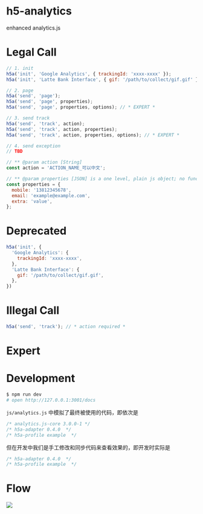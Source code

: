 h5-analytics
==

enhanced analytics.js

Legal Call
==

```javascript
// 1. init
h5a('init', 'Google Analytics', { trackingId: 'xxxx-xxxx' });
h5a('init', 'Latte Bank Interface', { gif: '/path/to/collect/gif.gif' });

// 2. page
h5a('send', 'page');
h5a('send', 'page', properties);
h5a('send', 'page', properties, options); // * EXPERT *

// 3. send track
h5a('send', 'track', action);
h5a('send', 'track', action, properties);
h5a('send', 'track', action, properties, options); // * EXPERT *

// 4. send exception
// TBD

// ** @param action [String]
const action = 'ACTION_NAME_可以中文';

// ** @param properties [JSON] is a one level, plain js object; no functions; prefer string for all values
const properties = {
  mobile: '13812345678',
  email: 'example@example.com',
  extra: 'value',
};
```

Deprecated
==

```javascript
h5a('init', {
  'Google Analytics': {
    trackingId: 'xxxx-xxxx',
  },
  'Latte Bank Interface': {
    gif: '/path/to/collect/gif.gif',
  },
})
```

Illegal Call
==

```javascript
h5a('send', 'track'); // * action required *
```

Expert
==

Development
==

```bash
$ npm run dev
# open http://127.0.0.1:3001/docs
```

`js/analytics.js` 中模拟了最终被使用的代码，即依次是

```javascript
/* analytics.js-core 3.0.0-1 */
/* h5a-adapter 0.4.0  */
/* h5a-profile example  */
```

但在开发中我们是手工修改和同步代码来查看效果的，即开发时实际是

```javascript
/* h5a-adapter 0.4.0  */
/* h5a-profile example  */
```

Flow
==

![](./flow.png)
